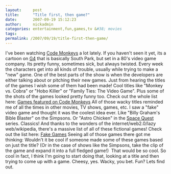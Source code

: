 ```yaml
---
layout:     post
title:      "Title first, then game?"
date:       2007-09-19 15:12:23
author:     nickadmin
categories: entertainment,fun,games,tv &#38; movies
tags:  
permalink: /2007/09/19/title-first-then-game/
---
```

I've been watching [Code Monkeys](http://g4tv.com/codemonkeys/) a lot lately. If you haven't seen it yet, its a cartoon on [G4](http://g4tv.com) that is basically South Park, but set in a 80's video game company. Its pretty funny, sometimes sick, but always twisted. Every week the characters get into all kinds of trouble, usually while trying to make a "new" game. One of the best parts of the show is when the developers are either talking about or pitching their new games. Just from hearing the titles of the games I wish some of them had been made! Cool titles like "Monkey vs. Cobra" or "Hobo Killer" or "Family Ties: The Video Game". Plus some of the shots of the games looked pretty funny too. Check out the whole list here: [Games featured on Code Monkeys](http://en.wikipedia.org/wiki/Games_featured_on_Code_Monkeys) All of those wacky titles reminded me of all the times in other movies, TV shows, games, etc. I saw a "fake" video game and thought it was the coolest idea ever. Like "Billy Graham's Bible Blaster" on the Simpsons. Or "Astro Chicken" in the [Space Quest](http://www.spacequest.net/sq3/) series. Classics! And thanks to the wonders of the internet/web2.0/lazy web/wikipedia, there's a massive list of all of these fictional games! Check out the list here: [Fake Games](http://en.wikipedia.org/wiki/List_of_fictional_electronic_games) Seeing all of those games there got me thinking: Wouldn't it be cool if someone made some of these games based on just the title? (Or in the case of shows like the Simpsons, take the clip of the game and expand it into a full fledged game!)  That would be so cool. So cool in fact, I think I'm going to start doing that, looking at a title and then trying to come up with a game. Cheesy, yes. Wacky, you bet. Fun? Lets find out.
<!--stackedit_data:
eyJoaXN0b3J5IjpbMTczNjAxMzQzMV19
-->